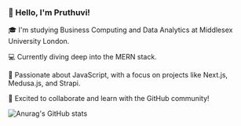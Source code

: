 ### 👋 Hello, I'm Pruthuvi!

🎓 I'm studying Business Computing and Data Analytics at Middlesex University London.

💻 Currently diving deep into the MERN stack.

🚀 Passionate about JavaScript, with a focus on projects like Next.js, Medusa.js, and Strapi.

🌟 Excited to collaborate and learn with the GitHub community!

![Anurag's GitHub stats](https://github-readme-stats.vercel.app/api?username=pruthuvipraveen&show_icons=true&theme=transparent)
